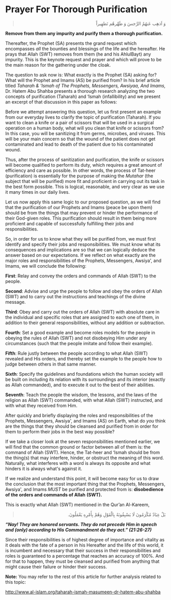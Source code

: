 Prayer For Thorough Purification
================================

<blockquote dir="rtl">
  <p>
وَ اَذهِب عَنهُمُ الرَّجسَ وَ طَهِّرهُم تَطهِيراً
  </p>
</blockquote>

**Remove from them any impurity and purify them a thorough
purification.**

Thereafter, the Prophet (SA) presents the grand request which
encompasses *all* the bounties and blessings of the life and the
hereafter. He prays that Allah (SWT) removes from them (he and his
AhlulBayt) any impurity. This is the keynote request and prayer and
which will prove to be the main reason for the gathering under the
cloak.

The question to ask now is: What exactly is the Prophet (SA) asking for?
What will the Prophet and Imams (AS) be purified from? In his brief
article titled *Taharah & ‘Ismah of The Prophets, Messengers, Awsiyaa,
And Imams,* Dr. Hatem Abu Shahba presents a thorough research analyzing
the two concepts of purification (Taharah) and ‘Ismah (infallibility)
and we present an excerpt of that discussion in this paper as follows:

Before we attempt answering this question, let us first present an
example from our everyday lives to clarify the topic of purification
(Taharah). If you want to clean a knife or a pair of scissors that will
be used in a surgical operation on a human body, what will you clean
that knife or scissors from? In this case, you will be sanitizing it
from germs, microbes, and viruses. This will be your main concern so
that the wound of the patient does not get contaminated and lead to
death of the patient due to his contaminated wound.

Thus, after the process of sanitization and purification, the knife or
scissors will become qualified to perform its duty, which requires a
great amount of efficiency and care as possible. In other words, the
process of Tat-heer (purification) is essentially for the purpose of
making the *Mutahar* (the subject that will be purified) more fit and
proficient in carrying out its task in the best form possible. This is
logical, reasonable, and very clear as we use it many times in our daily
lives.

Let us now apply this same logic to our proposed question, as we will
find that the purification of our Prophets and Imams (peace be upon
them) should be from the things that may prevent or hinder the
performance of their God-given roles. This purification should result in
them being more proficient and capable of successfully fulfilling their
jobs and responsibilities.

So, in order for us to know what they will be purified from, we must
first identify and specify their jobs and responsibilities. We must know
what its consequences and implications are so that we can logically
deduce the answer based on our expectations. If we reflect on what
exactly are the major roles and responsibilities of the Prophets,
Messengers, Awsiya', and Imams, we will conclude the following:

**First**: Relay and convey the orders and commands of Allah (SWT) to
the people.

**Second**: Advise and urge the people to follow and obey the orders of
Allah (SWT) and to carry out the instructions and teachings of the
divine message.

**Third**: Obey and carry out the orders of Allah (SWT) with absolute
care in the individual and specific roles that are assigned to each one
of them, in addition to their general responsibilities, without any
addition or subtraction.

**Fourth**: Set a good example and become roles models for the people in
obeying the rules of Allah (SWT) and not disobeying Him under any
circumstances (such that the people imitate and follow their example).

**Fifth**: Rule justly between the people according to what Allah (SWT)
revealed and His orders, and thereby set the example to the people how
to judge between others in that same manner.

**Sixth**: Specify the guidelines and foundations which the human
society will be built on including its relation with its surroundings
and its interior (exactly as Allah commanded), and to execute it out to
the best of their abilities.

**Seventh**: Teach the people the wisdom, the lessons, and the laws of
the religion as Allah (SWT) commanded, with what Allah (SWT) instructed,
and with what they received from Him.

After quickly and briefly displaying the roles and responsibilities of
the Prophets, Messengers, Awsiya', and Imams (AS) on Earth, what do
*you* think are the things that they should be cleansed and purified
from in order for them to perform their jobs in the best way possible?

If we take a closer look at the seven responsibilities mentioned
earlier, we will find that the common ground or factor between all of
them is: the command of Allah (SWT). Hence, the Tat-heer and ‘Ismah
should be from the thing(s) that may interfere, hinder, or obstruct the
meaning of this word. Naturally, what interferes with a word is always
its opposite and what hinders it is always what's against it.

If we realize and understand this point, it will become easy for us to
draw the conclusion that the most important thing that the Prophets,
Messengers, Awsiya', and Imams *MUST* be purified and protected from is:
**disobedience of the orders and commands of Allah** **(SWT).**

This is exactly what Allah (SWT) mentioned in the Qur’an Al-Kareem,

<blockquote dir="rtl">
  <p>
بَلْ عِبَادٌ مُكْرَمُونَ لَا يَسْبِقُونَهُ بِالْقَوْلِ وَهُمْ
بِأَمْرِهِ يَعْمَلُونَ.
  </p>
</blockquote>

***“Nay! They are honored servants. They do not precede Him in speech
and (only) according to His Commandment do they act.” (21:26-27)***

Since their responsibilities is of highest degree of importance and
vitality as it deals with the fate of a person in his Hereafter and the
life of this world, it is incumbent and necessary that their success in
their responsibilities and roles is guaranteed to a percentage that
reaches an accuracy of 100%. And for that to happen, they must be
cleansed and purified from anything that might cause their failure or
hinder their success.

**Note:** You may refer to the rest of this article for further analysis
related to this topic:

<http://www.al-islam.org/taharah-ismah-masumeen-dr-hatem-abu-shahba>


